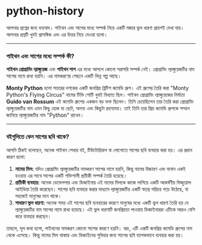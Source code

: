 # python-history

আপনার প্রশ্নের জন্য ধন্যবাদ। পাইথন এবং সাপের মধ্যে সম্পর্ক নিয়ে একটি মজার ভুল ধারণা প্রায়শই দেখা যায়। আপনার প্রশ্নটি খুবই প্রাসঙ্গিক এবং এর উত্তর নিচে দেওয়া হলো।

---

### **পাইথন এবং সাপের মধ্যে সম্পর্ক কী?**

**পাইথন প্রোগ্রামিং ল্যাঙ্গুয়েজ** এবং **পাইথন সাপ** এর মধ্যে আসলে কোনো সরাসরি সম্পর্ক নেই। প্রোগ্রামিং ল্যাঙ্গুয়েজটির নাম সাপের নামে রাখা হয়নি। এর নামকরণের পেছনে একটি ভিন্ন গল্প আছে।

**Monty Python** হলো সত্তরের দশকের একটি জনপ্রিয় ব্রিটিশ কমেডি গ্রুপ। এই গ্রুপের তৈরি করা "Monty Python's Flying Circus" নামের টিভি শোটি খুবই বিখ্যাত ছিল। পাইথন প্রোগ্রামিং ল্যাঙ্গুয়েজের নির্মাতা **Guido van Rossum** এই কমেডি গ্রুপের একজন বড় ভক্ত ছিলেন। তিনি চেয়েছিলেন তার তৈরি করা প্রোগ্রামিং ল্যাঙ্গুয়েজটির নাম এমন কিছু হোক যা ছোট, অনন্য এবং কিছুটা রহস্যময়। তাই তিনি তার প্রিয় কমেডি গ্রুপকে সম্মান জানিয়ে ল্যাঙ্গুয়েজটির নাম "Python" রাখেন।

---

### **বইগুলিতে কেন সাপের ছবি থাকে?**

আপনি ঠিকই বলেছেন, অনেক পাইথন শেখার বই, টিউটোরিয়াল বা লোগোতে সাপের ছবি ব্যবহার করা হয়। এর প্রধান কারণ হলো:

1.  **নামের মিল:** যদিও প্রোগ্রামিং ল্যাঙ্গুয়েজটির নামকরণ সাপের নামে হয়নি, কিন্তু নামের উচ্চারণ এবং বানান একই হওয়ায় এর সাথে সাপের একটি শক্তিশালী প্রতীকী সম্পর্ক তৈরি হয়েছে।
2.  **প্রতীকী ব্যবহার:** অনেক ডেভেলপার এবং ডিজাইনার এই নামের মিলকে কাজে লাগিয়ে একটি আকর্ষণীয় ভিজ্যুয়াল আইডিয়া তৈরি করেছেন। সাপের ছবি ব্যবহার করার মাধ্যমে ল্যাঙ্গুয়েজটির একটি স্বতন্ত্র পরিচয় গড়ে উঠেছে, যা সহজেই মানুষের মনে থাকে।
3.  **সাধারণ ভুল ধারণা:** অনেক সময় এই সাপের ছবি ব্যবহারের কারণে মানুষের মধ্যে একটি ভুল ধারণা তৈরি হয় যে ল্যাঙ্গুয়েজটির নাম সাপের নামে রাখা হয়েছে। এই ভুল ধারণাটি জনপ্রিয়তা পাওয়ায় ডিজাইনাররা এটিকে আরও বেশি করে ব্যবহার করছেন।

তাহলে, মূল কথা হলো, পাইথনের নামকরণ কোনো সাপের কারণে হয়নি। বরং, এটি একটি জনপ্রিয় কমেডি গ্রুপের নাম থেকে এসেছে। কিন্তু নামের মিল থাকায় এবং ডিজাইনের সুবিধার জন্য সাপের ছবি ব্যাপকভাবে ব্যবহার করা হয়।
